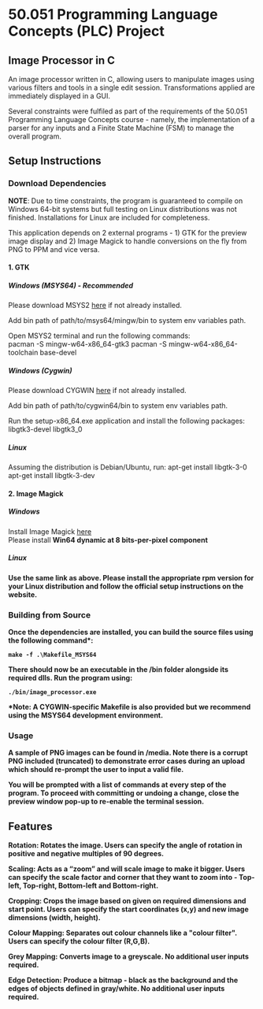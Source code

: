 # 50.051 Programming Language Concepts (PLC) Project

## Image Processor in C

An image processor written in C, allowing users to manipulate images using various filters and tools in a single edit session. Transformations applied are immediately displayed in a GUI. 

Several constraints were fulfiled as part of the requirements of the 50.051 Programming Language Concepts course - namely, the implementation of a parser for any inputs and a Finite State Machine (FSM) to manage the overall program.

## Setup Instructions

### Download Dependencies

**NOTE**: Due to time constraints, the program is guaranteed to compile on Windows 64-bit systems but full testing on Linux distributions was not finished. Installations for Linux are included for completeness.

This application depends on 2 external programs - 1) GTK for the preview image display and 2) Image Magick to handle conversions on the fly from PNG to PPM and vice versa. 

#### 1. GTK

##### Windows (MSYS64) - Recommended
Please download MSYS2 [here](https://www.msys2.org/wiki/MSYS2-installation/) if not already installed.

Add bin path of path/to/msys64/mingw/bin to system env variables path.

Open MSYS2 terminal and run the following commands:<br>
    pacman -S mingw-w64-x86_64-gtk3
    pacman -S mingw-w64-x86_64-toolchain base-devel

##### Windows (Cygwin) 
Please download CYGWIN [here](https://www.cygwin.com/install.html) if not already installed.

Add bin path of path/to/cygwin64/bin to system env variables path.

Run the setup-x86_64.exe application and install the following packages:<br>
    libgtk3-devel
    libgtk3_0

##### Linux
Assuming the distribution is Debian/Ubuntu, run:
    apt-get install libgtk-3-0
    apt-get install libgtk-3-dev
    
#### 2. Image Magick

##### Windows
Install Image Magick [here](https://imagemagick.org/script/download.php) <br>
Please install <b>Win64 dynamic at 8 bits-per-pixel component<b>

##### Linux
Use the same link as above. 
Please install the appropriate rpm version for your Linux distribution and follow the official setup instructions on the website. 

### Building from Source

Once the dependencies are installed, you can build the source files using the following command*:

    make -f .\Makefile_MSYS64

There should now be an executable in the /bin folder alongside its required dlls. Run the program using:

    ./bin/image_processor.exe

**\*Note:** A CYGWIN-specific Makefile is also provided but we recommend using the MSYS64 development environment. 

### Usage

A sample of PNG images can be found in /media. Note there is a corrupt PNG included (truncated) to demonstrate error cases during an upload which should re-prompt the user to input a valid file.

You will be prompted with a list of commands at every step of the program. To proceed with committing or undoing a change, close the preview window pop-up to re-enable the terminal session. 

## Features

**Rotation:** Rotates the image. Users can specify the angle of rotation in positive and negative multiples of 90 degrees. 

**Scaling:** Acts as a “zoom” and will scale image to make it bigger. Users can specify the scale factor and corner that they want to zoom into - Top-left, Top-right, Bottom-left and Bottom-right. 

**Cropping:** Crops the image based on given on required dimensions and start point. Users can specify the start coordinates (x,y) and new image dimensions (width, height). 

**Colour Mapping:** Separates out colour channels like a "colour filter". Users can specify the colour filter (R,G,B).

**Grey Mapping:** Converts image to a greyscale. No additional user inputs required.

**Edge Detection:** Produce a bitmap - black as the background and the edges of objects defined in gray/white. No additional user inputs required.